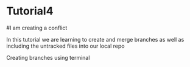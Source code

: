 # Tutorial4

#I am creating a conflict

In this tutorial we are learning to create and merge branches as well as including the untracked files into our local repo

Creating branches using terminal